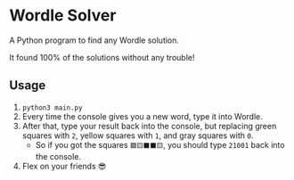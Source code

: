 # Wordle Solver

A Python program to find any Wordle solution.

It found 100% of the solutions without any trouble!

## Usage

1. `python3 main.py`
2. Every time the console gives you a new word, type it into Wordle.
3. After that, type your result back into the console, but replacing green squares with `2`, yellow squares with `1`, and gray squares with `0`.
    * So if you got the squares `🟩🟨⬛️⬛️🟨`, you should type `21001` back into the console.
4. Flex on your friends 😎